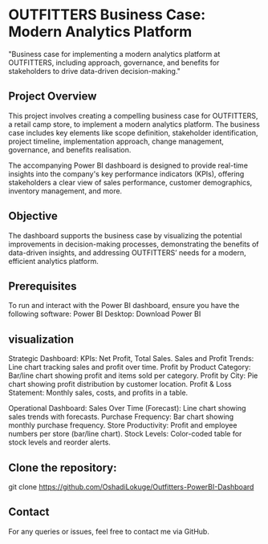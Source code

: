 # OUTFITTERS Business Case: Modern Analytics Platform
"Business case for implementing a modern analytics platform at OUTFITTERS, including approach, governance, and benefits for stakeholders to drive data-driven decision-making."

## Project Overview
This project involves creating a compelling business case for OUTFITTERS, a retail camp store, to implement a modern analytics platform. The business case includes key elements like scope definition, stakeholder identification, project timeline, implementation approach, change management, governance, and benefits realisation.

The accompanying Power BI dashboard is designed to provide real-time insights into the company's key performance indicators (KPIs), offering stakeholders a clear view of sales performance, customer demographics, inventory management, and more.

## Objective
The dashboard supports the business case by visualizing the potential improvements in decision-making processes, demonstrating the benefits of data-driven insights, and addressing OUTFITTERS’ needs for a modern, efficient analytics platform.

## Prerequisites
To run and interact with the Power BI dashboard, ensure you have the following software:
Power BI Desktop: Download Power BI

## visualization 

Strategic Dashboard:
KPIs: Net Profit, Total Sales.
Sales and Profit Trends: Line chart tracking sales and profit over time.
Profit by Product Category: Bar/line chart showing profit and items sold per category.
Profit by City: Pie chart showing profit distribution by customer location.
Profit & Loss Statement: Monthly sales, costs, and profits in a table.

Operational Dashboard:
Sales Over Time (Forecast): Line chart showing sales trends with forecasts.
Purchase Frequency: Bar chart showing monthly purchase frequency.
Store Productivity: Profit and employee numbers per store (bar/line chart).
Stock Levels: Color-coded table for stock levels and reorder alerts.

## Clone the repository:
git clone https://github.com/OshadiLokuge/Outfitters-PowerBI-Dashboard

## Contact
For any queries or issues, feel free to contact me via GitHub.
